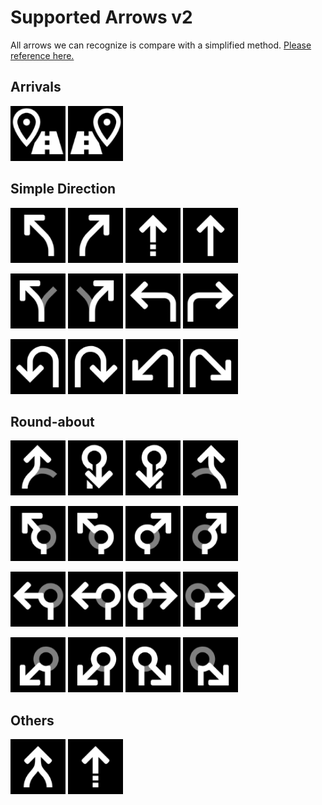 # Supported Arrows v2
All arrows we can recognize is compare with a simplified method. [Please reference here.](https://github.com/skyforcetw/Garminuino/issues/13#issuecomment-464131785)

## Arrivals
 <img width="88" src="/GoogleMap_Arrow_Recognize/PatternRecognize/workdir/Google_Arrow3 - remove alpha/ArrivalsLeft.png"> <img width="88" src="/GoogleMap_Arrow_Recognize/PatternRecognize/workdir/Google_Arrow3 - remove alpha/ArrivalsRight.png">

## Simple Direction
<img width="88" src="/GoogleMap_Arrow_Recognize/PatternRecognize/workdir/Google_Arrow3 - remove alpha/EasyLeft.png"> <img width="88" src="/GoogleMap_Arrow_Recognize/PatternRecognize/workdir/Google_Arrow3 - remove alpha/EasyRight.png"> <img width="88" src="/GoogleMap_Arrow_Recognize/PatternRecognize/workdir/Google_Arrow3 - remove alpha/GoTo.png"> <img width="88" src="/GoogleMap_Arrow_Recognize/PatternRecognize/workdir/Google_Arrow3 - remove alpha/Straight.png">


<img width="88" src="/GoogleMap_Arrow_Recognize/PatternRecognize/workdir/Google_Arrow3 - remove alpha/KeepLeft.png"> <img width="88" src="/GoogleMap_Arrow_Recognize/PatternRecognize/workdir/Google_Arrow3 - remove alpha/KeepRight.png"> <img width="88" src="/GoogleMap_Arrow_Recognize/PatternRecognize/workdir/Google_Arrow3 - remove alpha/Left.png"> <img width="88" src="/GoogleMap_Arrow_Recognize/PatternRecognize/workdir/Google_Arrow3 - remove alpha/Right.png">

<img width="88" src="/GoogleMap_Arrow_Recognize/PatternRecognize/workdir/Google_Arrow3 - remove alpha/LeftDown.png"> <img width="88" src="/GoogleMap_Arrow_Recognize/PatternRecognize/workdir/Google_Arrow3 - remove alpha/RightDown.png">  <img width="88" src="/GoogleMap_Arrow_Recognize/PatternRecognize/workdir/Google_Arrow3 - remove alpha/SharpLeft.png"> <img width="88" src="/GoogleMap_Arrow_Recognize/PatternRecognize/workdir/Google_Arrow3 - remove alpha/SharpRight.png"> 



## Round-about
<img width="88" src="/GoogleMap_Arrow_Recognize/PatternRecognize/workdir/Google_Arrow3 - remove alpha/LeaveRoundabout.png"> <img width="88" src="/GoogleMap_Arrow_Recognize/PatternRecognize/workdir/Google_Arrow3 - remove alpha/LeaveRoundaboutAsUturn.png"> <img width="88" src="/GoogleMap_Arrow_Recognize/PatternRecognize/workdir/Google_Arrow3 - remove alpha/LeaveRoundaboutAsUturnCC.png"> <img width="88" src="/GoogleMap_Arrow_Recognize/PatternRecognize/workdir/Google_Arrow3 - remove alpha/LeaveRoundaboutCC.png"> 

<img width="88" src="/GoogleMap_Arrow_Recognize/PatternRecognize/workdir/Google_Arrow3 - remove alpha/LeaveRoundaboutEasyLeft.png"> <img width="88" src="/GoogleMap_Arrow_Recognize/PatternRecognize/workdir/Google_Arrow3 - remove alpha/LeaveRoundaboutEasyLeftCC.png"> <img width="88" src="/GoogleMap_Arrow_Recognize/PatternRecognize/workdir/Google_Arrow3 - remove alpha/LeaveRoundaboutEasyRight.png"> <img width="88" src="/GoogleMap_Arrow_Recognize/PatternRecognize/workdir/Google_Arrow3 - remove alpha/LeaveRoundaboutEasyRightCC.png">

<img width="88" src="/GoogleMap_Arrow_Recognize/PatternRecognize/workdir/Google_Arrow3 - remove alpha/LeaveRoundaboutLeft.png"> <img width="88" src="/GoogleMap_Arrow_Recognize/PatternRecognize/workdir/Google_Arrow3 - remove alpha/LeaveRoundaboutLeftCC.png"> <img width="88" src="/GoogleMap_Arrow_Recognize/PatternRecognize/workdir/Google_Arrow3 - remove alpha/LeaveRoundaboutRight.png"> <img width="88" src="/GoogleMap_Arrow_Recognize/PatternRecognize/workdir/Google_Arrow3 - remove alpha/LeaveRoundaboutRightCC.png"> 

<img width="88" src="/GoogleMap_Arrow_Recognize/PatternRecognize/workdir/Google_Arrow3 - remove alpha/LeaveRoundaboutSharpLeft.png"> <img width="88" src="/GoogleMap_Arrow_Recognize/PatternRecognize/workdir/Google_Arrow3 - remove alpha/LeaveRoundaboutSharpLeftCC.png"> <img width="88" src="/GoogleMap_Arrow_Recognize/PatternRecognize/workdir/Google_Arrow3 - remove alpha/LeaveRoundaboutSharpRight.png"> <img width="88" src="/GoogleMap_Arrow_Recognize/PatternRecognize/workdir/Google_Arrow3 - remove alpha/LeaveRoundaboutSharpRightCC.png"> 

## Others
<img width="88" src="/GoogleMap_Arrow_Recognize/PatternRecognize/workdir/Google_Arrow3 - remove alpha/Convergence.png"> <img width="88" src="/GoogleMap_Arrow_Recognize/PatternRecognize/workdir/Google_Arrow3 - remove alpha/GoTo.png">
